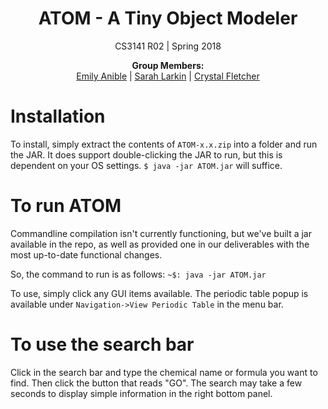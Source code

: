 <h1 align="center">ATOM - A Tiny Object Modeler</h1>
<p align="center">CS3141 R02 | Spring 2018</p>

<p align="center">
  <b>Group Members:</b><br>
  <a href="https://github.com/mathsochist">Emily Anible</a> |
  <a href="https://github,com/salty45">Sarah Larkin</a> |
  <a href="https://github.com/CrystalSpore">Crystal Fletcher</a>
</p>

# Installation
To install, simply extract the contents of `ATOM-x.x.zip` into a folder and run the JAR. It does support double-clicking the JAR to run, but this is dependent on your OS settings. `$ java -jar ATOM.jar` will suffice.

# To run ATOM
Commandline compilation isn't currently functioning, but we've built a jar available in the repo, as well as provided one in our deliverables with the most up-to-date functional changes. 

So, the command to run is as follows:
`~$: java -jar ATOM.jar`

To use, simply click any GUI items available. The periodic table popup is available under `Navigation->View Periodic Table` in the menu bar.

# To use the search bar
   Click in the search bar and type the chemical name or formula you want to find.  Then click the button that reads "GO".  The search 
   may take a few seconds to display simple information in the right bottom panel.
   
